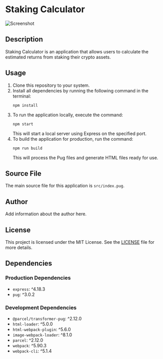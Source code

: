 # Staking Calculator
![Screenshot](https://raw.githubusercontent.com/birdsofspace/staking-calculator/main/screenshot-1.png)
## Description
Staking Calculator is an application that allows users to calculate the estimated returns from staking their crypto assets.

## Usage
1. Clone this repository to your system.
2. Install all dependencies by running the following command in the terminal:
    ```
    npm install
    ```
3. To run the application locally, execute the command:
    ```
    npm start
    ```
   This will start a local server using Express on the specified port.
4. To build the application for production, run the command:
    ```
    npm run build
    ```
   This will process the Pug files and generate HTML files ready for use.

## Source File
The main source file for this application is `src/index.pug`.

## Author
Add information about the author here.

## License
This project is licensed under the MIT License. See the [LICENSE](LICENSE) file for more details.

## Dependencies
### Production Dependencies
- `express`: ^4.18.3
- `pug`: ^3.0.2

### Development Dependencies
- `@parcel/transformer-pug`: ^2.12.0
- `html-loader`: ^5.0.0
- `html-webpack-plugin`: ^5.6.0
- `image-webpack-loader`: ^8.1.0
- `parcel`: ^2.12.0
- `webpack`: ^5.90.3
- `webpack-cli`: ^5.1.4
